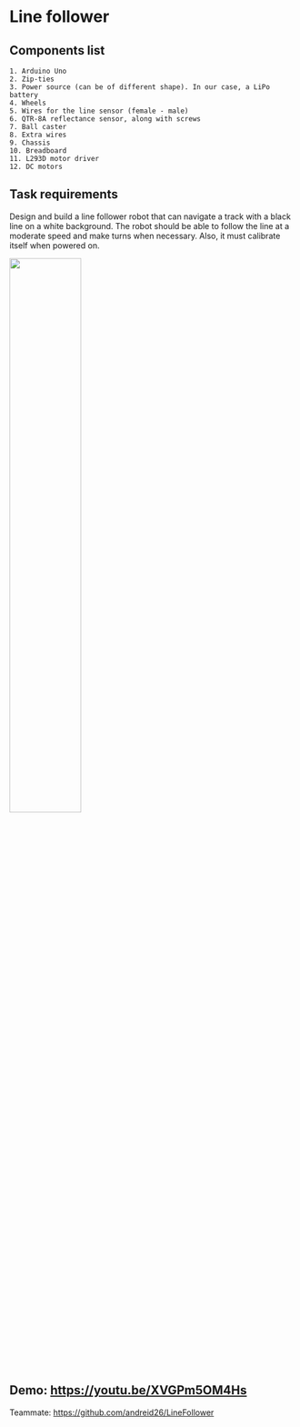 # Line follower

## Components list

    1. Arduino Uno
    2. Zip-ties
    3. Power source (can be of different shape). In our case, a LiPo battery
    4. Wheels
    5. Wires for the line sensor (female - male)
    6. QTR-8A reflectance sensor, along with screws
    7. Ball caster
    8. Extra wires
    9. Chassis
    10. Breadboard
    11. L293D motor driver
    12. DC motors
    
## Task requirements

Design and build a line follower robot that can navigate a track with a black line on a white background. The robot should be able to follow the line at a moderate speed and make turns when necessary.
Also, it must calibrate itself when powered on.

<img src="https://user-images.githubusercontent.com/63780942/213301754-90055b47-3861-4afd-bd4c-abbf9c261b39.jpeg" style="width: 50%;"/>

## Demo: https://youtu.be/XVGPm5OM4Hs

Teammate: https://github.com/andreid26/LineFollower

